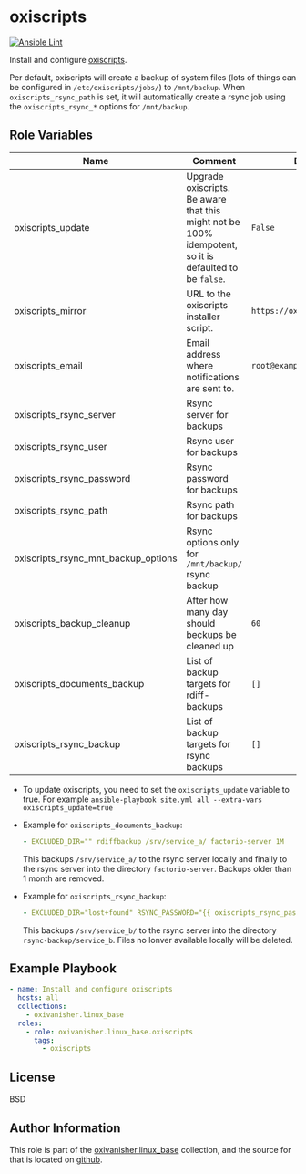 oxiscripts
==========
[![Ansible Lint](https://github.com/oxivanisher/role-oxiscripts/actions/workflows/ansible-lint.yml/badge.svg)](https://github.com/oxivanisher/role-oxiscripts/actions/workflows/ansible-lint.yml)

Install and configure [oxiscripts](https://github.com/oxivanisher/oxiscripts).

Per default, oxiscripts will create a backup of system files (lots of things can be configured in `/etc/oxiscripts/jobs/`) to `/mnt/backup`. When `oxiscripts_rsync_path` is set, it will automatically create a rsync job using the `oxiscripts_rsync_*` options for `/mnt/backup`.

Role Variables
--------------

| Name          | Comment                              | Default value |
|---------------|--------------------------------------|---------------|
| oxiscripts_update | Upgrade oxiscripts. Be aware that this might not be 100% idempotent, so it is defaulted to be `false`. | `False`          |
| oxiscripts_mirror | URL to the oxiscripts installer script. | `https://oxi.ch/files/install.sh`          |
| oxiscripts_email  | Email address where notifications are sent to. | `root@example.lan`          |
| oxiscripts_rsync_server | Rsync server for backups |          |
| oxiscripts_rsync_user  | Rsync user for backups |          |
| oxiscripts_rsync_password | Rsync password for backups |           |
| oxiscripts_rsync_path | Rsync path for backups |           |
| oxiscripts_rsync_mnt_backup_options | Rsync options only for `/mnt/backup/` rsync backup |           |
| oxiscripts_backup_cleanup | After how many day should beckups be cleaned up | `60`  |
| oxiscripts_documents_backup  | List of backup targets for rdiff-backups | `[]`          |
| oxiscripts_rsync_backup | List of backup targets for rsync backups | `[]`          |

* To update oxiscripts, you need to set the `oxiscripts_update` variable to true. For example `ansible-playbook site.yml all --extra-vars oxiscripts_update=true`

* Example for `oxiscripts_documents_backup`:
  ```yaml
  - EXCLUDED_DIR="" rdiffbackup /srv/service_a/ factorio-server 1M
  ```
  This backups `/srv/service_a/` to the rsync server locally and finally to the rsync server into the directory `factorio-server`. Backups older than 1 month are removed.

* Example for `oxiscripts_rsync_backup`:
  ```yaml
  - EXCLUDED_DIR="lost+found" RSYNC_PASSWORD="{{ oxiscripts_rsync_password }}" rsyncbackup /srv/service_b/ backup@{{ oxiscripts_rsync_server }}::rsync-backup/service_b "--delete"
  ```
  This backups `/srv/service_b/` to the rsync server into the directory `rsync-backup/service_b`. Files no lonver available locally will be deleted.

Example Playbook
----------------

```yaml
- name: Install and configure oxiscripts
  hosts: all
  collections:
    - oxivanisher.linux_base
  roles:
    - role: oxivanisher.linux_base.oxiscripts
      tags:
        - oxiscripts
```
License
-------

BSD

Author Information
------------------

This role is part of the [oxivanisher.linux_base](https://galaxy.ansible.com/ui/repo/published/oxivanisher/linux_base/) collection, and the source for that is located on [github](https://github.com/oxivanisher/collection-linux_base).
